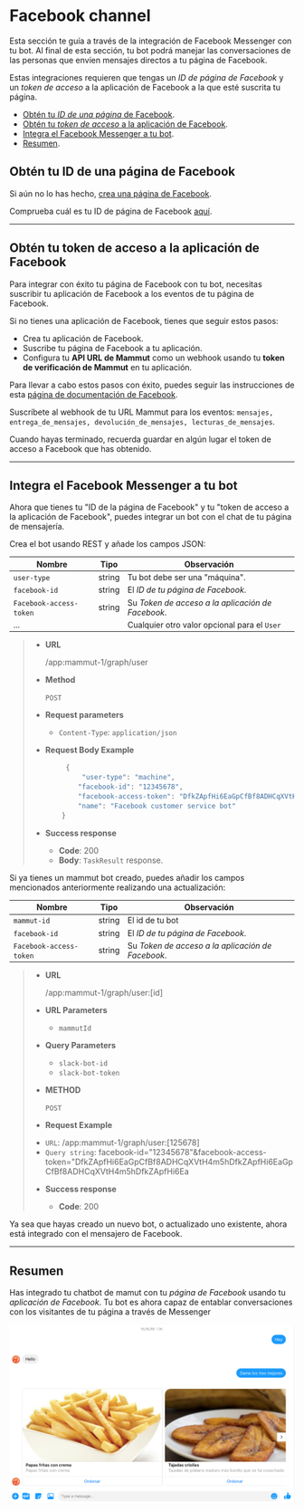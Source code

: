 # Facebook channel

Esta sección te guía a través de la integración de Facebook Messenger con tu bot. Al final de esta sección, tu bot podrá manejar las conversaciones de las personas que envíen mensajes directos a tu página de Facebook.

Estas integraciones requieren que tengas un _ID de página de Facebook_ y un _token de acceso_ a la aplicación de Facebook a la que esté suscrita tu página.

+ [Obtén tu _ID de una página_ de Facebook](#obtén-tu-id-de-una-página-de-facebook).
+ [Obtén tu _token de acceso_ a la aplicación de Facebook](#obtén-tu-token-de-acceso-a-la-aplicación-de-facebook).
+ [Integra el Facebook Messenger a tu bot](#integra-el-facebook-messenger-a-tu-bot).
+ [Resumen](#resumen).

## Obtén tu ID de una página de Facebook

Si aún no lo has hecho, [crea una página de Facebook](https://www.facebook.com/help/104002523024878).

Comprueba cuál es tu ID de página de Facebook [aquí](https://www.facebook.com/help/1503421039731588).

-----

## Obtén tu token de acceso a la aplicación de Facebook

Para integrar con éxito tu página de Facebook con tu bot, necesitas suscribir tu aplicación de Facebook a los eventos de tu página de Facebook.

Si no tienes una aplicación de Facebook, tienes que seguir estos pasos:

* Crea tu aplicación de Facebook.
* Suscribe tu página de Facebook a tu aplicación.
* Configura tu **API URL de Mammut** como un webhook usando tu **token de verificación de Mammut** en tu aplicación.

Para llevar a cabo estos pasos con éxito, puedes seguir las instrucciones de esta [página de documentación de Facebook](https://developers.facebook.com/docs/messenger-platform/getting-started/app-setup/).

Suscríbete al webhook de tu URL Mammut para los eventos: `mensajes, entrega_de_mensajes, devolución_de_mensajes, lecturas_de_mensajes`.

Cuando hayas terminado, recuerda guardar en algún lugar el token de acceso a Facebook que has obtenido.

-----

## Integra el Facebook Messenger a tu bot

Ahora que tienes tu "ID de la página de Facebook" y tu "token de acceso a la aplicación de Facebook", puedes integrar un bot con el chat de tu página de mensajería.

Crea el bot usando REST y añade los campos JSON:

| Nombre                    | Tipo   | Observación                                   |
|-------------------------|--------|-----------------------------------------------|
| `user-type`             | string | Tu bot debe ser una "máquina".                 |
| `facebook-id`           | string | El _ID de tu página de Facebook_. |
| `Facebook-access-token` | string | Su _Token de acceso a la aplicación de Facebook_.             |
| ...                     |        | Cualquier otro valor opcional para el `User`           |

>   + **URL**
>       
>       /app:mammut-1/graph/user
>
>   + **Method**
>   
>       `POST`
>
>   + **Request parameters**
>
>     - `Content-Type`: `application/json`   
>
>   + **Request Body Example**
>       ```javascript
>            {
>                "user-type": "machine",
>               "facebook-id": "12345678",
>               "facebook-access-token": "DfkZApfHi6EaGpCfBf8ADHCqXVtH4m5hDfkZApfHi6EaGpCfBf8ADHCqXVtH4m5hDfkZApfHi6Ea",
>               "name": "Facebook customer service bot"
>           }
>       ```
>
>   + **Success response**
>       
>       + **Code**: 200
>       + **Body**: `TaskResult` response.

Si ya tienes un mammut bot creado, puedes añadir los campos mencionados anteriormente realizando una actualización:

| Nombre                    | Tipo   | Observación                                   |
|-------------------------|--------|-----------------------------------------------|
| `mammut-id`             | string | El id de tu bot                         |
| `facebook-id`           | string | El _ID de tu página de Facebook_. |
| `Facebook-access-token` | string | Su _Token de acceso a la aplicación de Facebook_.             |

>   + **URL**
>       
>       /app:mammut-1/graph/user:[id]
>
>   + **URL Parameters**
>
>     - `mammutId` 
>
>   + **Query Parameters**
>
>     - `slack-bot-id`
>     - `slack-bot-token`
>   
>   + **METHOD**
>   
>       `POST`
>
>   + **Request Example**
>
>   - `URL`: /app:mammut-1/graph/user:[125678]
>   - `Query string`:
>       facebook-id="12345678"&facebook-access-token="DfkZApfHi6EaGpCfBf8ADHCqXVtH4m5hDfkZApfHi6EaGpCfBf8ADHCqXVtH4m5hDfkZApfHi6Ea
>   
>   + **Success response**
>   
>       + **Code**: 200

Ya sea que hayas creado un nuevo bot, o actualizado uno existente, ahora está integrado con el mensajero de Facebook.

-----

## Resumen

Has integrado tu chatbot de mamut con tu _página de Facebook_ usando tu _aplicación de Facebook_.
Tu bot es ahora capaz de entablar conversaciones con los visitantes de tu página a través de Messenger

![Mammut FB conversation](img/mammut_facebook_chat.png)
